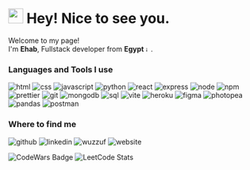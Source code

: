 <h1><img src="https://emojis.slackmojis.com/emojis/images/1531849430/4246/blob-sunglasses.gif?1531849430" width="30"/> Hey! Nice to see you.</h1>


<p>Welcome to my page! </br> I'm <b>Ehab</b>, Fullstack developer from <b>Egypt</b> <img width="10" height="10" alt="image" src="https://github.com/user-attachments/assets/937d6cac-1dd0-4f63-8fca-d512a824d2f1" />. </p>

<h3 align="left">Languages and Tools I use</h3>

<p style="text-dectoration: none">
<a href="https://www.w3schools.com/html/" target="_blank" rel="noreferrer" style="text-decoration: none"><img alt="html" src="https://img.shields.io/badge/HTML%205-E34F26?style=for-the-badge&logo=HTML5&logoColor=E34F26&labelColor=black"></a>
<a href="https://www.w3schools.com/css/" target="_blank" rel="noreferrer" style="text-decoration: none"><img alt="css" src="https://img.shields.io/badge/CSS-%23663399?style=for-the-badge&logo=css&logoColor=%23663399&labelColor=black"></a>
<a href="https://developer.mozilla.org/en-US/docs/Web/JavaScript" target="_blank" rel="noreferrer" style="text-decoration: none"><img alt="javascript" src="https://img.shields.io/badge/JavaScript-F7DF1E?style=for-the-badge&logo=javascript&logoColor=F7DF1E&labelColor=black"></a>
<a href="https://www.python.org" target="_blank" rel="noreferrer" style="text-decoration: none"><img alt="python" src="https://img.shields.io/badge/Python-3776AB?style=for-the-badge&logo=python&logoColor=3776AB&labelColor=black"></a>
<a href="https://reactjs.org/" target="_blank" rel="noreferrer" style="text-decoration: none"><img alt="react" src="https://img.shields.io/badge/React-%2361DAFB?style=for-the-badge&logo=react&logoColor=%2361DAFB&labelColor=black"></a>
<a href="https://expressjs.com" target="_blank" rel="noreferrer" style="text-decoration: none"><img alt="express" src="https://img.shields.io/badge/Express-%23454545?style=for-the-badge&logo=express&logoColor=white&labelColor=black"></a>
<a href="https://nodejs.org" target="_blank" rel="noreferrer" style="text-decoration: none"><img alt="node" src="https://img.shields.io/badge/Node.js-%235FA04E?style=for-the-badge&logo=nodedotjs&logoColor=%235FA04E&labelColor=black"></a>
<a href="https://www.npmjs.com/" target="_blank" rel="noreferrer" style="text-decoration: none"><img alt="npm" src="https://img.shields.io/badge/NPM-%23CB3837?style=for-the-badge&logo=npm&logoColor=%23CB3837&labelColor=black"></a>
<a href="https://prettier.io/" target="_blank" rel="noreferrer" style="text-decoration: none"><img alt="prettier" src="https://img.shields.io/badge/Prettier-%23F7B93E?style=for-the-badge&logo=prettier&logoColor=%23F7B93E&labelColor=black"></a>
<a href="https://git-scm.com/" target="_blank" rel="noreferrer" style="text-decoration: none"><img alt="git" src="https://img.shields.io/badge/Git-%23F05032?style=for-the-badge&logo=git&logoColor=%23F05032&labelColor=black"></a>
<a href="https://www.mongodb.com/" target="_blank" rel="noreferrer" style="text-decoration: none"><img alt="mongodb" src="https://img.shields.io/badge/MongoDB-%2347A248?style=for-the-badge&logo=mongodb&logoColor=%2347A248&labelColor=black"></a>
<a href="https://www.w3schools.com/sql/" target="_blank" rel="noreferrer" style="text-decoration: none"><img alt="sql" src="https://img.shields.io/badge/SQL-%234169E1?style=for-the-badge&logo=postgresql&logoColor=%234169E1&labelColor=black"></a>
<a href="https://vite.dev/" target="_blank" rel="noreferrer" style="text-decoration: none"><img alt="vite" src="https://img.shields.io/badge/Vite-%23646CFF?style=for-the-badge&logo=vite&logoColor=%23646CFF&labelColor=black"></a>
<a href="https://www.heroku.com/" target="_blank" rel="noreferrer" style="text-decoration: none"><img alt="heroku" src="https://img.shields.io/badge/Heroku-%23430098?style=for-the-badge&logo=heroku&logoColor=%23430098&labelColor=black"></a>
<a href="https://www.figma.com/" target="_blank" rel="noreferrer" style="text-decoration: none"><img alt="figma" src="https://img.shields.io/badge/Figma-%23F24E1E?style=for-the-badge&logo=figma&logoColor=%23F24E1E&labelColor=black"></a>
<a href="https://www.photopea.com/" target="_blank" rel="noreferrer" style="text-decoration: none"><img alt="photopea" src="https://img.shields.io/badge/Photopea-%2318A497?style=for-the-badge&logo=photopea&logoColor=%2318A497&labelColor=black"></a>
<a href="https://pandas.pydata.org/" target="_blank" rel="noreferrer" style="text-decoration: none"><img alt="pandas" src="https://img.shields.io/badge/Pandas-%23150458?style=for-the-badge&logo=pandas&logoColor=white&labelColor=black"></a>
<a href="https://www.postman.com/" target="_blank" rel="noreferrer" style="text-decoration: none"><img alt="postman" src="https://img.shields.io/badge/Postman-%23FF6C37?style=for-the-badge&logo=postman&logoColor=%23FF6C37&labelColor=black"></a>
</p>

<h3>Where to find me</h3>
<p>
<a href="https://github.com/ehnasr" target="_blank" rel="noreferrer" style="text-decoration: none"><img alt="github" src="https://img.shields.io/badge/Github-454545?style=for-the-badge&logo=github&logoColor=454545&labelColor=black"></a>
<a href="www.linkedin.com/in/ehnasr" target="_blank" rel="noreferrer" style="text-decoration: none"><img alt="linkedin" src="https://img.shields.io/badge/Linkedin-0180FF?style=for-the-badge&logo=invision&logoColor=0180FF&labelColor=black"></a>
<a href="" target="_blank" rel="noreferrer" style="text-decoration: none"><img alt="wuzzuf" src="https://img.shields.io/badge/Wuzzuf-0058A3?style=for-the-badge&logo=webtrees&logoColor=0058A3&labelColor=black"></a>
<a href="https://ehab-nasr-portfolio.vercel.app/" target="_blank" rel="noreferrer" style="text-decoration: none"><img alt="website" src="https://img.shields.io/badge/Personal Website-e2c158?style=for-the-badge&logo=e&logoColor=e2c158&labelColor=black"></a>
</p>
</p>

![CodeWars Badge](https://www.codewars.com/users/ehnasr/badges/large)
![LeetCode Stats](https://leetcard.jacoblin.cool/ehnasr)

